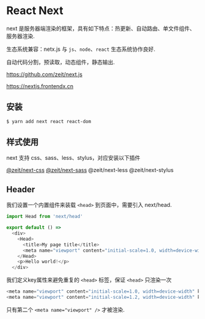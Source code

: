 # React Next

next 是服务器端渲染的框架，具有如下特点：热更新、自动路由、单文件组件、服务器渲染.

生态系统兼容：netx.js 与 `js`、`node`、`react` 生态系统协作良好.

自动代码分割，预读取，动态组件，静态输出.

https://github.com/zeit/next.js

https://nextjs.frontendx.cn

## 安装

```bash
$ yarn add next react react-dom
```

## 样式使用

next 支持 css、sass、less、stylus，对应安装以下插件

[@zeit/next-css](https://www.npmjs.com/package/@zeit/next-css)
[@zeit/next-sass](https://www.npmjs.com/package/@zeit/next-sass)
@zeit/next-less
@zeit/next-stylus

## Header

我们设置一个内置组件来装载 `<head>` 到页面中，需要引入 next/head.

```js
import Head from 'next/head'

export default () =>
  <div>
    <Head>
      <title>My page title</title>
      <meta name="viewport" content="initial-scale=1.0, width=device-width" />
    </Head>
    <p>Hello world!</p>
  </div>
```

我们定义key属性来避免重复的 `<head>` 标签，保证 `<head>` 只渲染一次

```js
<meta name="viewport" content="initial-scale=1.0, width=device-width" key="viewport"/>
<meta name="viewport" content="initial-scale=1.2, width=device-width" key="viewport"/>
```

只有第二个 `<meta name="viewport" />` 才被渲染.